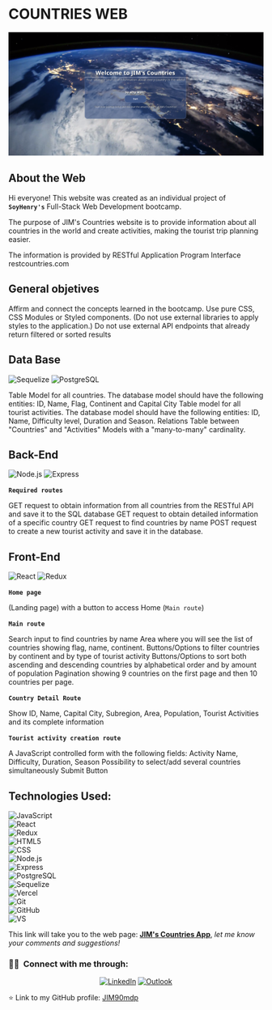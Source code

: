 # **COUNTRIES WEB**

![countries-home](/client/src/assets/JIM-Countries.png)

## About the Web

Hi everyone! This website was created as an individual project of **`SoyHenry's`** Full-Stack Web Development bootcamp.

The purpose of JIM's Countries website is to provide information about all countries in the world and create activities, making the tourist trip planning easier.

The information is provided by RESTful Application Program Interface restcountries.com

## General objetives

Affirm and connect the concepts learned in the bootcamp.
Use pure CSS, CSS Modules or Styled components. (Do not use external libraries to apply styles to the application.)
Do not use external API endpoints that already return filtered or sorted results

## Data Base

![Sequelize](https://img.shields.io/badge/-Sequelize-696969?style=flat&logo=Sequelize)   ![PostgreSQL](https://img.shields.io/badge/-PostgreSQL-696969?style=flat&logo=postgreSQL&logoColor=blue) 

Table Model for all countries. The database model should have the following entities: ID, Name, Flag, Continent and Capital City
Table model for all tourist activities. The database model should have the following entities: ID, Name, Difficulty level, Duration and Season.
Relations Table between "Countries" and "Activities" Models with a "many-to-many" cardinality.

## Back-End

![Node.js](https://img.shields.io/badge/-Node.js-696969?style=flat&logo=node.js) ![Express](https://img.shields.io/badge/-Express-696969?style=flat&logo=express) 

**`Required routes`**

GET request to obtain information from all countries from the RESTful API and save it to the SQL database
GET request to obtain detailed information of a specific country
GET request to find countries by name
POST request to create a new tourist activity and save it in the database.

## Front-End

![React](https://img.shields.io/badge/-React-696969?style=flat&logo=react)  ![Redux](https://img.shields.io/badge/-Redux-696969?style=flat&logo=redux)  

**`Home page`**

(Landing page) with a button to access Home (`Main route`)

**`Main route`**

Search input to find countries by name
Area where you will see the list of countries showing flag, name, continent.
Buttons/Options to filter countries by continent and by type of tourist activity
Buttons/Options to sort both ascending and descending countries by alphabetical order and by amount of population
Pagination showing 9 countries on the first page and then 10 countries per page.

**`Country Detail Route`**

Show ID, Name, Capital City, Subregion, Area, Population, Tourist Activities and its complete information

**`Tourist activity creation route`**

A JavaScript controlled form with the following fields: Activity Name, Difficulty, Duration, Season
Possibility to select/add several countries simultaneously
Submit Button

## Technologies Used:

![JavaScript](https://img.shields.io/badge/-JavaScript-696969?style=flat&logo=javascript)  
![React](https://img.shields.io/badge/-React-696969?style=flat&logo=react)  
![Redux](https://img.shields.io/badge/-Redux-696969?style=flat&logo=redux)  
![HTML5](https://img.shields.io/badge/-HTML5-696969?style=flat&logo=HTML5)  
![CSS](https://img.shields.io/badge/-CSS-696969?style=flat&logo=CSS3&logoColor=1572B6)  
![Node.js](https://img.shields.io/badge/-Node.js-696969?style=flat&logo=node.js)  
![Express](https://img.shields.io/badge/-Express-696969?style=flat&logo=express)  
![PostgreSQL](https://img.shields.io/badge/-PostgreSQL-696969?style=flat&logo=postgreSQL&logoColor=blue)  
![Sequelize](https://img.shields.io/badge/-Sequelize-696969?style=flat&logo=Sequelize)  
![Vercel](https://img.shields.io/badge/-Vercel-696969?style=flat&logo=Vercel)  
 ![Git](https://img.shields.io/badge/-Git-696969?style=flat&logo=git)  
 ![GitHub](https://img.shields.io/badge/-GitHub-696969?style=flat&logo=github)  
 ![VS](https://img.shields.io/badge/-Visual_Studio_Code-696969?style=flat&logo=visual%20studio&logoColor=blue)

This link will take you to the web page: **[JIM's Countries App](https://jim-countries-vbeb.vercel.app/ "JIM's Countries App")**, _let me know your comments and suggestions!_

<h3> 🤝🏻 &nbsp;Connect with me through: </h3>

<p align="center">
<a href="https://www.linkedin.com/in/mascarenhas-developer/"><img alt="LinkedIn" src="https://img.shields.io/badge/LinkedIn-Juan%20Ignacio%20Mascarenhas-blue?style=flat-square&logo=linkedin"></a>
<a href="mailto:juanignaciomascarenhas@gmail.com"><img alt="Outlook" src="https://img.shields.io/badge/MS-Outlook-blue?style=flat-square&logo=microsoft-outlook&logoColor=white"></a>
</p>

⭐️ Link to my GitHub profile: [JIM90mdp](https://github.com/JIM90mdp)
